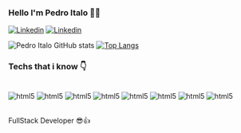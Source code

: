 ### Hello I'm Pedro Italo 👋😎

[![Linkedin](https://img.shields.io/badge/LinkedIn-0077B5?style=for-the-badge&logo=linkedin&logoColor=white)](https://www.linkedin.com/in/pedro-italo-borges-cardoso-1b2959238/)
[![Linkedin](https://img.shields.io/badge/Instagram-E4405F?style=for-the-badge&logo=instagram&logoColor=white)](https://www.instagram.com/pedroiofficial/)


![Pedro Italo GitHub stats](https://github-readme-stats.vercel.app/api?username=Pedro-Italo-BC&show_icons=true&theme=dracula&count_private=true)
[![Top Langs](https://github-readme-stats.vercel.app/api/top-langs/?username=Pedro-Italo-BC&layout=compact)](https://github.com/anuraghazra/github-readme-stats)


### Techs that i know 👇

<div style="display: inline_block"><br/>
<img align="center" alt="html5" src="https://img.shields.io/badge/React-20232A?style=for-the-badge&logo=react&logoColor=61DAFB"/>
<img align="center" alt="html5" src="https://img.shields.io/badge/Next-black?style=for-the-badge&logo=next.js&logoColor=white"/>
<img align="center" alt="html5" src="https://img.shields.io/badge/react_native-%2320232a.svg?style=for-the-badge&logo=react&logoColor=%2361DAFB"/>
<img align="center" alt="html5" src="https://img.shields.io/badge/node.js-6DA55F?style=for-the-badge&logo=node.js&logoColor=white"/>
<img align="center" alt="html5" src="https://img.shields.io/badge/typescript-%23007ACC.svg?style=for-the-badge&logo=typescript&logoColor=white"/>
<img align="center" alt="html5" src="https://img.shields.io/badge/docker-%230db7ed.svg?style=for-the-badge&logo=docker&logoColor=white"/>
<img align="center" alt="html5" src="https://img.shields.io/badge/redis-%23DD0031.svg?style=for-the-badge&logo=redis&logoColor=white"/>
<img align="center" alt="html5" src="https://img.shields.io/badge/postgres-%23316192.svg?style=for-the-badge&logo=postgresql&logoColor=white"/>


</div>

<br/>

FullStack Developer 😎👍
